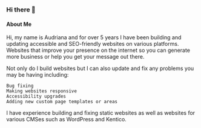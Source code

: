 ### Hi there 👋

#### About Me

Hi, my name is Audriana and for over 5 years I have been building and updating accessible and SEO-friendly websites on various platforms. Websites that improve your presence on the internet so you can generate more business or help you get your message out there.

Not only do I build websites but I can also update and fix any problems you may be having including:

    Bug fixing
    Making websites responsive
    Accessibility upgrades
    Adding new custom page templates or areas

I have experience building and fixing static websites as well as websites for various CMSes such as WordPress and Kentico.
